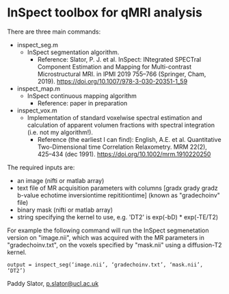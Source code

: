 # InSpect toolbox for qMRI analysis #

There are three main commands:
* inspect_seg.m
  * InSpect segmentation algorithm. 
    * Reference: Slator, P. J. et al. InSpect: INtegrated SPECTral Component Estimation and Mapping for Multi-contrast Microstructural MRI. in IPMI 2019 755–766 (Springer, Cham, 2019). https://doi.org/10.1007/978-3-030-20351-1_59 
* inspect_map.m
  * InSpect continuous mapping algorithm 
    * Reference: paper in preparation
* inspect_vox.m
  * Implementation of standard voxelwise spectral estimation and calculation of apparent volumen fractions with spectral integration (i.e. not my algorithm!).
    * Reference (the earliest I can find): English, A.E. et al. Quantitative Two-Dimensional time Correlation Relaxometry.  MRM 22(2), 425–434 (dec 1991). https://doi.org/10.1002/mrm.1910220250

The required inputs are: 
* an image (nifti or matlab array)
* text file of MR acquisition parameters with columns [gradx grady gradz b-value echotime inversiontime repititiontime] (known as "gradechoinv" file)
* binary mask (nifti or matlab array)
* string specifying the kernel to use, e.g. 'DT2' is exp(-bD) * exp(-TE/T2)

For example the following command will run the InSpect segmenetation version on "image.nii", which was acquired with the MR parameters in "gradechoinv.txt", on the voxels specified by "mask.nii" using a diffusion-T2 kernel.

`output = inspect_seg(‘image.nii’, ‘gradechoinv.txt’, ‘mask.nii’, ‘DT2’)`



Paddy Slator, p.slator@ucl.ac.uk
